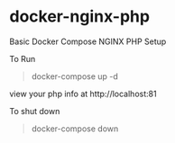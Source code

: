 # docker-nginx-php
Basic Docker Compose NGINX PHP Setup 

To Run

> docker-compose up -d

view your php info at http://localhost:81

To shut down

> docker-compose down

